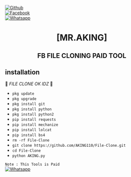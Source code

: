<b></b> </br> <br>[![Github](https://img.shields.io/badge/Github-Mr.AKING-dimgray?style=flat-square&logo=github)](https://github.com/AKING110)<br> [![Facebook](https://img.shields.io/badge/Facebook-AKING-blue?style=flat-square&logo=facebook)](https://www.facebook.com/Your.old.father.luQm4N0)<br> [![Whatsapp](https://img.shields.io/badge/Whatsapp-AKING-deepgreen?style=flat-square&logo=whatsapp)](https://wa.me/+923237528063)



<h1 align="center"> [MR.AKING]</h1>

<h2 align="center">  FB FILE CLONING PAID TOOL</h2>


## <b>installation</b>

🔰 _FILE CLONE OK IDZ_ 🔰

- `pkg update`
- `pkg upgrade`
- `pkg install git`
- `pkg install python`
- `pkg install python2`
- `pip install requests`
- `pip install mechanize`
- `pip install lolcat`
- `pip install bs4`
- `rm -rf File-Clone`
- `git clone https://github.com/AKING110/File-Clone.git`
- `cd File-Clone`
- `python AKING.py`
     


 ```Note : This Tools is Paid ```</br>
 [![Whatsapp](https://img.shields.io/badge/Whatsapp-AKING-deepgreen?style=flat-square&logo=whatsapp)](https://wa.me/+923237528063)
